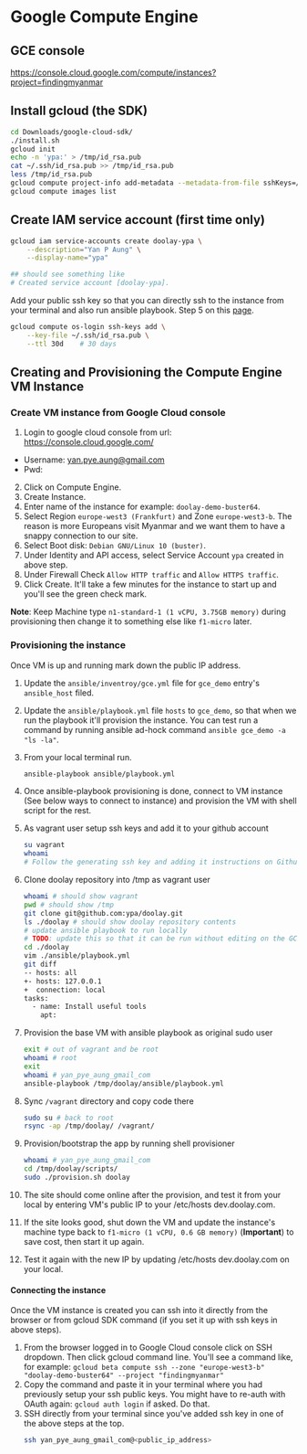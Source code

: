 # Google Compute Engine

## GCE console

https://console.cloud.google.com/compute/instances?project=findingmyanmar

## Install gcloud (the SDK)

```sh
cd Downloads/google-cloud-sdk/
./install.sh
gcloud init
echo -n 'ypa:' > /tmp/id_rsa.pub
cat ~/.ssh/id_rsa.pub >> /tmp/id_rsa.pub
less /tmp/id_rsa.pub
gcloud compute project-info add-metadata --metadata-from-file sshKeys=/tmp/id_rsa.pub
gcloud compute images list
```

## Create IAM service account (first time only)

```sh
gcloud iam service-accounts create doolay-ypa \
    --description="Yan P Aung" \
    --display-name="ypa"

## should see something like
# Created service account [doolay-ypa].
```

Add your public ssh key so that you can directly ssh to the instance from your terminal and also run ansible playbook.
Step 5 on this [page](https://cloud.google.com/compute/docs/instances/managing-instance-access).

```sh
gcloud compute os-login ssh-keys add \
    --key-file ~/.ssh/id_rsa.pub \
    --ttl 30d    # 30 days
```

## Creating and Provisioning the Compute Engine VM Instance

### Create VM instance from Google Cloud console

1. Login to google cloud console from url: https://console.cloud.google.com/

- Username: yan.pye.aung@gmail.com
- Pwd:

2. Click on Compute Engine.
3. Create Instance.
4. Enter name of the instance for example: `doolay-demo-buster64`.
5. Select Region `europe-west3 (Frankfurt)` and Zone `europe-west3-b`. The reason is more Europeans visit Myanmar and we want them to have a snappy connection to our site.
6. Select Boot disk: `Debian GNU/Linux 10 (buster)`.
7. Under Identity and API access, select Service Account `ypa` created in above step.
8. Under Firewall Check `Allow HTTP traffic` and `Allow HTTPS traffic`.
9. Click Create. It'll take a few minutes for the instance to start up and you'll see the green check mark.

**Note**: Keep Machine type `n1-standard-1 (1 vCPU, 3.75GB memory)` during provisioning then change it to something else like `f1-micro` later.

### Provisioning the instance

Once VM is up and running mark down the public IP address.

1. Update the `ansible/inventroy/gce.yml` file for `gce_demo` entry's `ansible_host` filed.

2. Update the `ansible/playbook.yml` file `hosts` to `gce_demo`, so that when we run the playbook it'll provision the instance.
   You can test run a command by running ansible ad-hock command `ansible gce_demo -a "ls -la"`.

3. From your local terminal run.
   ```sh
   ansible-playbook ansible/playbook.yml
   ```
4. Once ansible-playbook provisioning is done, connect to VM instance (See below ways to connect to instance) and provision the VM with shell script for the rest.
5. As vagrant user setup ssh keys and add it to your github account
   ```sh
   su vagrant
   whoami
   # Follow the generating ssh key and adding it instructions on Github at: https://help.github.com/en/enterprise/2.15/user/articles/generating-a-new-ssh-key-and-adding-it-to-the-ssh-agent
   ```
6. Clone doolay repository into /tmp as vagrant user
   ```sh
   whoami # should show vagrant
   pwd # should show /tmp
   git clone git@github.com:ypa/doolay.git
   ls ./doolay # should show doolay repository contents
   # update ansible playbook to run locally
   # TODO: update this so that it can be run without editing on the GCE VM.
   cd ./doolay
   vim ./ansible/playbook.yml
   git diff
   -- hosts: all
   +- hosts: 127.0.0.1
   +  connection: local
   tasks:
     - name: Install useful tools
       apt:
   ```
7. Provision the base VM with ansible playbook as original sudo user
   ```sh
   exit # out of vagrant and be root
   whoami # root
   exit
   whoami # yan_pye_aung_gmail_com
   ansible-playbook /tmp/doolay/ansible/playbook.yml
   ```
8. Sync `/vagrant` directory and copy code there
   ```sh
   sudo su # back to root
   rsync -ap /tmp/doolay/ /vagrant/
   ```
9. Provision/bootstrap the app by running shell provisioner
   ```sh
   whoami # yan_pye_aung_gmail_com
   cd /tmp/doolay/scripts/
   sudo ./provision.sh doolay
   ```
10. The site should come online after the provision, and test it from your local by entering VM's public IP to your /etc/hosts dev.doolay.com.
11. If the site looks good, shut down the VM and update the instance's machine type back to `f1-micro (1 vCPU, 0.6 GB memory)` (**Important**) to save cost, then start it up again.
12. Test it again with the new IP by updating /etc/hosts dev.doolay.com on your local.

#### Connecting the instance

Once the VM instance is created you can ssh into it directly from the browser or from gcloud SDK command (if you set it up with ssh keys in above steps).

1. From the browser logged in to Google Cloud console click on SSH dropdown. Then click gcloud command line.
   You'll see a command like, for example: `gcloud beta compute ssh --zone "europe-west3-b" "doolay-demo-buster64" --project "findingmyanmar"`
2. Copy the command and paste it in your terminal where you had previously setup your ssh public keys.
   You might have to re-auth with OAuth again: `gcloud auth login` if asked. Do that.
3. SSH directly from your terminal since you've added ssh key in one of the above steps at the top.
   ```sh
   ssh yan_pye_aung_gmail_com@<public_ip_address>
   ```
